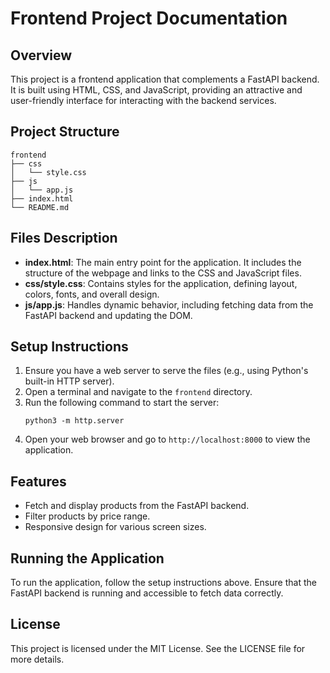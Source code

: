 # Frontend Project Documentation

## Overview
This project is a frontend application that complements a FastAPI backend. It is built using HTML, CSS, and JavaScript, providing an attractive and user-friendly interface for interacting with the backend services.

## Project Structure
```
frontend
├── css
│   └── style.css
├── js
│   └── app.js
├── index.html
└── README.md
```

## Files Description
- **index.html**: The main entry point for the application. It includes the structure of the webpage and links to the CSS and JavaScript files.
- **css/style.css**: Contains styles for the application, defining layout, colors, fonts, and overall design.
- **js/app.js**: Handles dynamic behavior, including fetching data from the FastAPI backend and updating the DOM.

## Setup Instructions
1. Ensure you have a web server to serve the files (e.g., using Python's built-in HTTP server).
2. Open a terminal and navigate to the `frontend` directory.
3. Run the following command to start the server:
   ```
   python3 -m http.server
   ```
4. Open your web browser and go to `http://localhost:8000` to view the application.

## Features
- Fetch and display products from the FastAPI backend.
- Filter products by price range.
- Responsive design for various screen sizes.

## Running the Application
To run the application, follow the setup instructions above. Ensure that the FastAPI backend is running and accessible to fetch data correctly.

## License
This project is licensed under the MIT License. See the LICENSE file for more details.